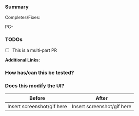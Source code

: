 ### Summary

Completes/Fixes:

PG-<!-- PLACE ISSUE NUMBER HERE -->

### TODOs
<!-- check the below checkbox if this pull request is part of a larger chunk of work -->

- [ ] This is a multi-part PR

**Additional Links:** 
<!-- (Include links to previous PRs or other relevant links that help the reviewer understand context of these changes.)
List any new TODOs with Jira Ticket -->

### How has/can this be tested?

<!-- Please describe the tests that you ran to verify your changes. Provide instructions so we can reproduce. Also, list any relevant details for your test configuration. -->

### Does this modify the UI? 
| Before | After |
|-|-|
| Insert screenshot/gif here | Insert screenshot/gif here|
